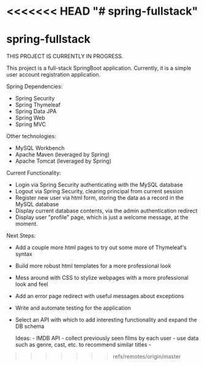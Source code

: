 <<<<<<< HEAD
"# spring-fullstack" 
=======
# spring-fullstack
THIS PROJECT IS CURRENTLY IN PROGRESS.

This project is a full-stack SpringBoot application. Currently, it is a simple user account registration application.

Spring Dependencies:
- Spring Security
- Spring Thymeleaf
- Spring Data JPA
- Spring Web
- Spring MVC

Other technologies:
- MySQL Workbench
- Apache Maven (leveraged by Spring)
- Apache Tomcat (leveraged by Spring)

Current Functionality:
- Login via Spring Security authenticating with the MySQL database
- Logout via Spring Security, clearing principal from current session
- Register new user via html form, storing the data as a record in the MySQL database
- Display current database contents, via the admin authentication redirect
- Display user "profile" page, which is just a welcome message, at the moment.

Next Steps:
- Add a couple more html pages to try out some more of Thymeleaf's syntax
- Build more robust html templates for a more professional look
- Mess around with CSS to stylize webpages with a more professional look and feel
- Add an error page redirect with useful messages about exceptions
- Write and automate testing for the application
- Select an API with which to add interesting functionality and expand the DB schema

    Ideas:
      - IMDB API - collect previously seen films by each user
                 - use data such as genre, cast, etc. to recommend similar titles
      - 
>>>>>>> refs/remotes/origin/master
